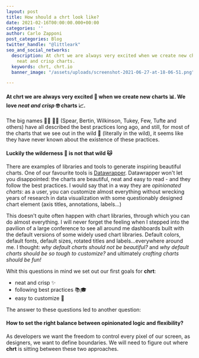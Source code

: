 ```yaml
---
layout: post
title: How should a chrt look like?
date: 2021-02-16T00:00:00.000+00:00
categories: ''
author: Carlo Zapponi
post_categories: Blog
twitter_handle: "@littleark"
seo_and_social_networks:
  description: At chrt we are always very excited when we create new charts. We love
    neat and crisp charts.
  keywords: chrt, chrt.io
  banner_image: "/assets/uploads/screenshot-2021-06-27-at-18-06-51.png"

---
```

#### At **chrt** we are always very excited 👯 when we create new charts 📊. We love _neat and crisp_ 🤓 charts 📈.

The big names 🧑‍🏫 👩‍🏫 (Spear, Bertin, Wilkinson, Tukey, Few, Tufte and others) have all described the best practices long ago, and still, for most of the charts that we see out in the wild 🦁 (literally in the wild), it seems like they have never known about the existence of these practices.

#### Luckily the wilderness 🦁 is not that wild 🐱

There are examples of libraries and tools to generate inspiring beautiful charts. One of our favourite tools is [Datawrapper](https://www.datawrapper.de/). Datawrapper won't let you disappointed: the charts are beautiful, neat and easy to read - and they follow the best practices. I would say that in a way they are _opinionated charts_: as a user, you can customize almost everything without wrecking years of research in data visualization with some questionably designed chart element (axis titles, annotations, labels...)

This doesn't quite often happen with chart libraries, through which you can do almost everything. I will never forget the feeling when I stepped into the pavilion of a large conference to see all around me dashboards built with the default versions of some widely used chart libraries. Default colors, default fonts, default sizes, rotated titles and labels...everywhere around me. I thought: _why default charts should not be beautiful?_ and _why default charts should be so tough to customize?_ and ultimately _crafting charts should be fun!_

Whit this questions in mind we set out our first goals for **chrt**:

* neat and crisp ✨
* following best practices 📚🎓
* easy to customize 💇

The answer to these questions led to another question:

#### How to set the right balance between opinionated logic and flexibility?

As developers we want the freedom to control every pixel of our screen, as designers, we want to define boundaries. We will need to figure out where **chrt** is sitting between these two approaches.